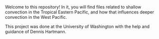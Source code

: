Welcome to this repository! In it, you will find files related to shallow convection in the Tropical Eastern Pacific, and how that influences deeper convection in the West Pacific.

This project was done at the University of Washington with the help and guidance of Dennis Hartmann.
